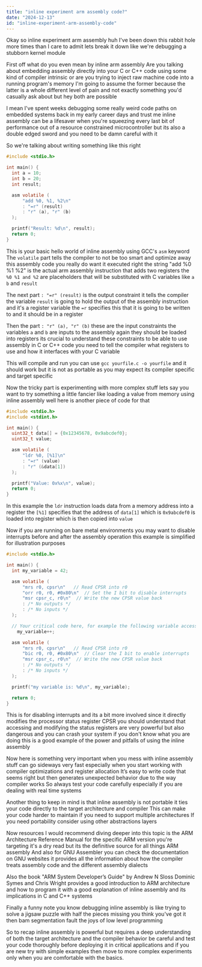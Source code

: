 ```yaml
---
title: "inline experiment arm assembly code?"
date: "2024-12-13"
id: "inline-experiment-arm-assembly-code"
---
```


Okay so inline experiment arm assembly huh I've been down this rabbit hole more times than I care to admit lets break it down like we're debugging a stubborn kernel module

First off what do you even mean by inline arm assembly Are you talking about embedding assembly directly into your C or C++ code using some kind of compiler intrinsic or are you trying to inject raw machine code into a running program's memory I'm going to assume the former because the latter is a whole different level of pain and not exactly something you'd casually ask about but hey both are possible

I mean I've spent weeks debugging some really weird code paths on embedded systems back in my early career days and trust me inline assembly can be a lifesaver when you're squeezing every last bit of performance out of a resource constrained microcontroller but its also a double edged sword and you need to be damn careful with it

So we're talking about writing something like this right

```c
#include <stdio.h>

int main() {
  int a = 10;
  int b = 20;
  int result;

  asm volatile (
      "add %0, %1, %2\n"
      : "=r" (result)
      : "r" (a), "r" (b)
  );

  printf("Result: %d\n", result);
  return 0;
}

```

This is your basic hello world of inline assembly using GCC's `asm` keyword The `volatile` part tells the compiler to not be too smart and optimize away this assembly code you really do want it executed right the string "add %0 %1 %2" is the actual arm assembly instruction that adds two registers the `%0 %1 and %2` are placeholders that will be substituted with C variables like `a` `b` and `result`

The next part `: "=r" (result)` is the output constraint it tells the compiler the variable `result` is going to hold the output of the assembly instruction and it's a register variable the `=r` specifies this that it is going to be written to and it should be in a register

Then the part `: "r" (a), "r" (b)` these are the input constraints the variables `a` and `b` are inputs to the assembly again they should be loaded into registers its crucial to understand these constraints to be able to use assembly in C or C++ code you need to tell the compiler what registers to use and how it interfaces with your C variable

This will compile and run you can use `gcc yourfile.c -o yourfile` and it should work but it is not as portable as you may expect its compiler specific and target specific

Now the tricky part is experimenting with more complex stuff lets say you want to try something a little fancier like loading a value from memory using inline assembly well here is another piece of code for that

```c
#include <stdio.h>
#include <stdint.h>

int main() {
  uint32_t data[] = {0x12345678, 0x9abcdef0};
  uint32_t value;

  asm volatile (
      "ldr %0, [%1]\n"
      : "=r" (value)
      : "r" (&data[1])
  );

  printf("Value: 0x%x\n", value);
  return 0;
}

```

In this example the `ldr` instruction loads data from a memory address into a register the `[%1]` specifies that the address of `data[1]` which is `0x9abcdef0` is loaded into register which is then copied into `value`

Now if you are running on bare metal environments you may want to disable interrupts before and after the assembly operation this example is simplified for illustration purposes

```c
#include <stdio.h>

int main() {
  int my_variable = 42;

  asm volatile (
      "mrs r0, cpsr\n"   // Read CPSR into r0
      "orr r0, r0, #0x80\n"  // Set the I bit to disable interrupts
      "msr cpsr_c, r0\n"  // Write the new CPSR value back
      : /* No outputs */
      : /* No inputs */
  );

  // Your critical code here, for example the following variable access
    my_variable++;

  asm volatile (
      "mrs r0, cpsr\n"   // Read CPSR into r0
      "bic r0, r0, #0x80\n"  // Clear the I bit to enable interrupts
      "msr cpsr_c, r0\n"  // Write the new CPSR value back
      : /* No outputs */
      : /* No inputs */
  );

  printf("my variable is: %d\n", my_variable);

  return 0;
}

```

This is for disabling interrupts and its a bit more involved since it directly modifies the processor status register CPSR you should understand that accessing and modifying the status registers are very powerful but also dangerous and you can crash your system if you don't know what you are doing this is a good example of the power and pitfalls of using the inline assembly

Now here is something very important when you mess with inline assembly stuff can go sideways very fast especially when you start working with compiler optimizations and register allocation It’s easy to write code that seems right but then generates unexpected behavior due to the way compiler works So always test your code carefully especially if you are dealing with real time systems

Another thing to keep in mind is that inline assembly is not portable it ties your code directly to the target architecture and compiler This can make your code harder to maintain if you need to support multiple architectures If you need portability consider using other abstractions layers

Now resources I would recommend diving deeper into this topic is the ARM Architecture Reference Manual for the specific ARM version you're targeting it's a dry read but its the definitive source for all things ARM assembly And also for GNU Assembler you can check the documentation on GNU websites it provides all the information about how the compiler treats assembly code and the different assembly dialects

Also the book "ARM System Developer’s Guide" by Andrew N Sloss Dominic Symes and Chris Wright provides a good introduction to ARM architecture and how to program it with a good explanation of inline assembly and its implications in C and C++ systems

Finally a funny note you know debugging inline assembly is like trying to solve a jigsaw puzzle with half the pieces missing you think you've got it then bam segmentation fault the joys of low level programming

So to recap inline assembly is powerful but requires a deep understanding of both the target architecture and the compiler behavior be careful and test your code thoroughly before deploying it in critical applications and if you are new try with simple examples then move to more complex experiments only when you are comfortable with the basics.
